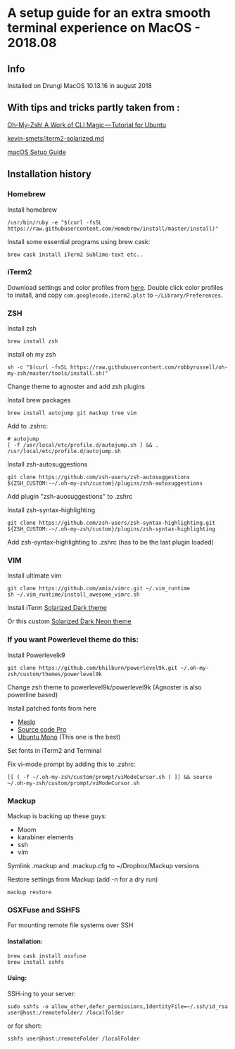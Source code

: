 # A setup guide for an extra smooth terminal experience on MacOS - 2018.08 
## Info
Installed on Drungi MacOS 10.13.16 in august 2018
	
## With tips and tricks partly taken from :

[Oh-My-Zsh! A Work of CLI Magic — Tutorial for Ubuntu ](https://medium.com/wearetheledger/oh-my-zsh-made-for-cli-lovers-installation-guide-3131ca5491fb)

[kevin-smets/iterm2-solarized.md](https://gist.github.com/kevin-smets/8568070)

[macOS Setup Guide](http://sourabhbajaj.com/mac-setup/)

## Installation history

### Homebrew
Install homebrew
	
	/usr/bin/ruby -e "$(curl -fsSL https://raw.githubusercontent.com/Homebrew/install/master/install)"
	
Install some essential programs using brew cask:

	brew cask install iTerm2 Sublime-text etc..

### iTerm2
Download settings and color profiles from [here](https://github.com/dreamspy/Cheatsheets-and-Guides/tree/master/iTerm2). Double click color profiles to install, and copy ```com.googlecode.iterm2.plst``` to ```~/Library/Preferences```.

### ZSH
Install zsh

	brew install zsh
	
install oh my zsh

	sh -c "$(curl -fsSL https://raw.githubusercontent.com/robbyrussell/oh-my-zsh/master/tools/install.sh)"

Change theme to agnoster and add zsh plugins

Install brew packages

	brew install autojump git mackup tree vim

Add to .zshrc:

	# autojump
	[ -f /usr/local/etc/profile.d/autojump.sh ] && . /usr/local/etc/profile.d/autojump.sh 
	
Install zsh-autosuggestions

	git clone https://github.com/zsh-users/zsh-autosuggestions ${ZSH_CUSTOM:-~/.oh-my-zsh/custom}/plugins/zsh-autosuggestions

Add plugin "zsh-auosuggestions" to .zshrc

Install zsh-syntax-highlighting

	git clone https://github.com/zsh-users/zsh-syntax-highlighting.git ${ZSH_CUSTOM:-~/.oh-my-zsh/custom}/plugins/zsh-syntax-highlighting

Add zsh-syntax-highlighting to .zshrc (has to be the last plugin loaded)

### VIM

Install ultimate vim

	git clone https://github.com/amix/vimrc.git ~/.vim_runtime
	sh ~/.vim_runtime/install_awesome_vimrc.sh

Install iTerm [Solarized Dark theme](https://raw.githubusercontent.com/mbadolato/iTerm2-Color-Schemes/master/schemes/Solarized%20Dark%20-%20Patched.itermcolors)

Or this custom [Solarized Dark Neon theme](https://raw.githubusercontent.com/dreamspy/Cheatsheets-and-Guides/master/Solarized%20Dark%20Neon.itermcolors) 

### If you want Powerlevel theme do this:

Install Powerlevelk9
	
	git clone https://github.com/bhilburn/powerlevel9k.git ~/.oh-my-zsh/custom/themes/powerlevel9k	
	
Change zsh theme to powerlevel9k/powerlevel9k (Agnoster is also powerline based)

Install patched fonts from here

- [Meslo](https://github.com/powerline/fonts/blob/master/Meslo%20Slashed/Meslo%20LG%20M%20Regular%20for%20Powerline.ttf)
- [Source code  Pro](https://github.com/powerline/fonts/blob/master/Meslo%20Slashed/Meslo%20LG%20M%20Regular%20for%20Powerline.ttf)
- [Ubuntu Mono](https://github.com/powerline/fonts) (This one is the best)

Set fonts in iTerm2 and Terminal	

Fix vi-mode prompt by adding this to .zshrc:

	[[ ( -f ~/.oh-my-zsh/custom/prompt/viModeCursor.sh ) ]] && source ~/.oh-my-zsh/custom/prompt/viModeCursor.sh

### Mackup

Mackup is backing up these guys:

- Moom
- karabiner elements
- ssh
- vim

Symlink .mackup and .mackup.cfg to ~/Dropbox/Mackup versions

Restore settings from Mackup (add -n for a dry run)
	
	mackup restore

### OSXFuse and SSHFS 

For mounting remote file systems over SSH

#### Installation:

	brew cask install osxfuse
	brew install sshfs
	
#### Using:

SSH-ing to your server:
	
	sudo sshfs -o allow_other,defer_permissions,IdentityFile=~/.ssh/id_rsa user@host:/remotefolder/ /localfolder

or for short:

	sshfs user@host:/remoteFolder /localFolder

	

